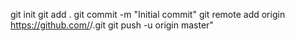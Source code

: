 git init git add .
git commit -m "Initial commit"
git remote add origin https://github.com/<LgK7>/<TP3estiam>.git
git push -u origin master"
